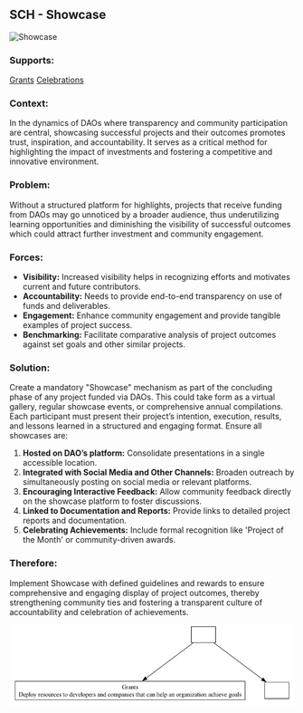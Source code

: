 ## SCH - Showcase

![Showcase](./output/illustration/showcase_illustration_v3.png)

### Supports:
[Grants](./grants.html)
[Celebrations](./celebrations.html)

### Context:
In the dynamics of DAOs where transparency and community participation are central, showcasing successful projects and their outcomes promotes trust, inspiration, and accountability. It serves as a critical method for highlighting the impact of investments and fostering a competitive and innovative environment.

### Problem:
Without a structured platform for highlights, projects that receive funding from DAOs may go unnoticed by a broader audience, thus underutilizing learning opportunities and diminishing the visibility of successful outcomes which could attract further investment and community engagement.

### Forces:
- **Visibility:** Increased visibility helps in recognizing efforts and motivates current and future contributors.
- **Accountability:** Needs to provide end-to-end transparency on use of funds and deliverables.
- **Engagement:** Enhance community engagement and provide tangible examples of project success.
- **Benchmarking:** Facilitate comparative analysis of project outcomes against set goals and other similar projects.

### Solution:
Create a mandatory "Showcase" mechanism as part of the concluding phase of any project funded via DAOs. This could take form as a virtual gallery, regular showcase events, or comprehensive annual compilations. Each participant must present their project’s intention, execution, results, and lessons learned in a structured and engaging format. Ensure all showcases are:

1. **Hosted on DAO’s platform:** Consolidate presentations in a single accessible location.
2. **Integrated with Social Media and Other Channels:** Broaden outreach by simultaneously posting on social media or relevant platforms.
3. **Encouraging Interactive Feedback:** Allow community feedback directly on the showcase platform to foster discussions.
4. **Linked to Documentation and Reports:** Provide links to detailed project reports and documentation.
5. **Celebrating Achievements:** Include formal recognition like 'Project of the Month' or community-driven awards.

### Therefore:
Implement Showcase with defined guidelines and rewards to ensure comprehensive and engaging display of project outcomes, thereby strengthening community ties and fostering a transparent culture of accountability and celebration of achievements.

![Showcase](./output/showcase_specific_graph_v3.png)